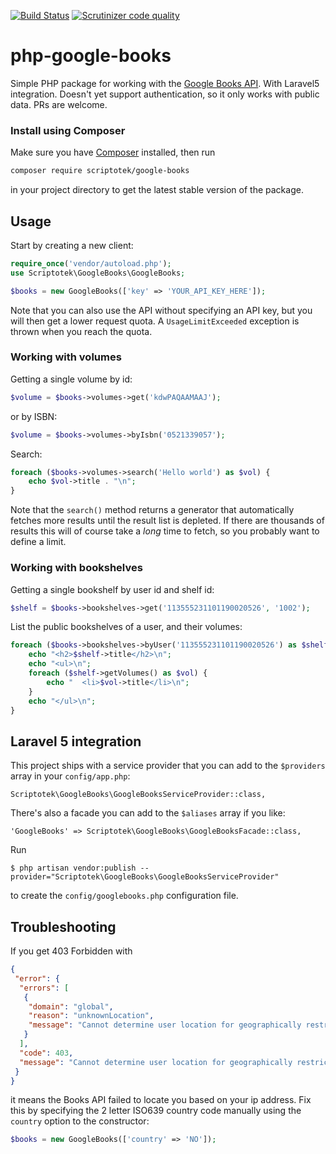 [![Build Status](https://img.shields.io/travis/scriptotek/php-google-books.svg)](https://travis-ci.org/scriptotek/php-google-books)
[![Scrutinizer code quality](https://scrutinizer-ci.com/g/scriptotek/php-google-books/badges/quality-score.png?b=master)](https://scrutinizer-ci.com/g/scriptotek/php-google-books/?branch=master)

# php-google-books

Simple PHP package for working with the [Google Books API](https://developers.google.com/books/docs/v1/reference/). With Laravel5 integration.
Doesn't yet support authentication, so it only works with public data.
PRs are welcome.

### Install using Composer

Make sure you have [Composer](https://getcomposer.org) installed, then run

```bash
composer require scriptotek/google-books
```

in your project directory to get the latest stable version of the package.

## Usage

Start by creating a new client:

```php
require_once('vendor/autoload.php');
use Scriptotek\GoogleBooks\GoogleBooks;

$books = new GoogleBooks(['key' => 'YOUR_API_KEY_HERE']);
```

Note that you can also use the API without specifying an API key,
but you will then get a lower request quota. A `UsageLimitExceeded`
exception is thrown when you reach the quota.

### Working with volumes

Getting a single volume by id:

```php
$volume = $books->volumes->get('kdwPAQAAMAAJ');
```

or by ISBN:

```php
$volume = $books->volumes->byIsbn('0521339057');
```

Search:

```php
foreach ($books->volumes->search('Hello world') as $vol) {
    echo $vol->title . "\n";
}
```

Note that the `search()` method returns a generator
that automatically fetches more results until the result
list is depleted. If there are thousands of results this will of course take a *long*
time to fetch, so you probably want to define a limit.

### Working with bookshelves

Getting a single bookshelf by user id and shelf id:

```php
$shelf = $books->bookshelves->get('113555231101190020526', '1002');
```

List the public bookshelves of a user, and their volumes:

```php
foreach ($books->bookshelves->byUser('113555231101190020526') as $shelf) {
    echo "<h2>$shelf->title</h2>\n";
    echo "<ul>\n";
    foreach ($shelf->getVolumes() as $vol) {
        echo "  <li>$vol->title</li>\n";
    }
    echo "</ul>\n";
}
```

## Laravel 5 integration

This project ships with a service provider that you can add to the
`$providers` array in your `config/app.php`:

    Scriptotek\GoogleBooks\GoogleBooksServiceProvider::class,

There's also a facade you can add to the `$aliases` array if you like:

    'GoogleBooks' => Scriptotek\GoogleBooks\GoogleBooksFacade::class,

Run

    $ php artisan vendor:publish --provider="Scriptotek\GoogleBooks\GoogleBooksServiceProvider"

to create the `config/googlebooks.php` configuration file.

## Troubleshooting

If you get 403 Forbidden with

```json
{
 "error": {
  "errors": [
   {
    "domain": "global",
    "reason": "unknownLocation",
    "message": "Cannot determine user location for geographically restricted operation."
   }
  ],
  "code": 403,
  "message": "Cannot determine user location for geographically restricted operation."
 }
}
```

it means the Books API failed to locate you based on your ip address. Fix this
by specifying the 2 letter ISO639 country code manually using the `country`
option to the constructor:

```php
$books = new GoogleBooks(['country' => 'NO']);
```
